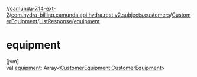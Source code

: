 //[camunda-7.14-ext-2](../../../../index.md)/[com.hydra_billing.camunda.api.hydra.rest.v2.subjects.customers](../../index.md)/[CustomerEquipment](../index.md)/[ListResponse](index.md)/[equipment](equipment.md)

# equipment

[jvm]\
val [equipment](equipment.md): Array<[CustomerEquipment.CustomerEquipment](../-customer-equipment/index.md)>
